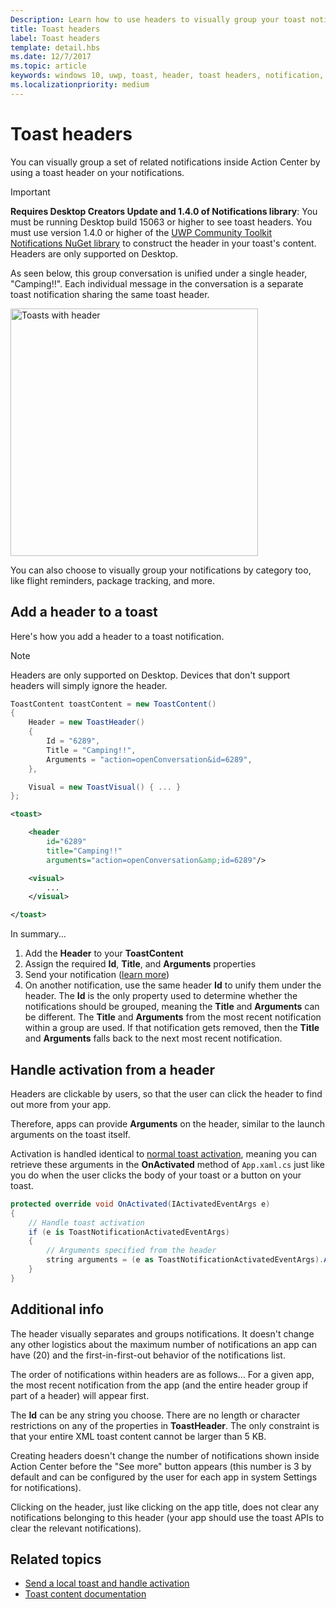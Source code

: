 ```yaml
---
Description: Learn how to use headers to visually group your toast notifications in Action Center.
title: Toast headers
label: Toast headers
template: detail.hbs
ms.date: 12/7/2017
ms.topic: article
keywords: windows 10, uwp, toast, header, toast headers, notification, group toasts, Action Center
ms.localizationpriority: medium
---
```

# Toast headers

You can visually group a set of related notifications inside Action Center by using a toast header on your notifications.

> [!IMPORTANT]
> **Requires Desktop Creators Update and 1.4.0 of Notifications library**: You must be running Desktop build 15063 or higher to see toast headers. You must use version 1.4.0 or higher of the [UWP Community Toolkit Notifications NuGet library](https://www.nuget.org/packages/Microsoft.Toolkit.Uwp.Notifications/) to construct the header in your toast's content. Headers are only supported on Desktop.

As seen below, this group conversation is unified under a single header, "Camping!!". Each individual message in the conversation is a separate toast notification sharing the same toast header.

<img alt="Toasts with header" src="images/toast-headers-action-center.png" width="396"/>

You can also choose to visually group your notifications by category too, like flight reminders, package tracking, and more.

## Add a header to a toast

Here's how you add a header to a toast notification.

> [!NOTE]
> Headers are only supported on Desktop. Devices that don't support headers will simply ignore the header.

```csharp
ToastContent toastContent = new ToastContent()
{
    Header = new ToastHeader()
    {
        Id = "6289",
        Title = "Camping!!",
        Arguments = "action=openConversation&id=6289",
    },

    Visual = new ToastVisual() { ... }
};
```

```xml
<toast>

    <header
        id="6289"
        title="Camping!!"
        arguments="action=openConversation&amp;id=6289"/>

    <visual>
        ...
    </visual>

</toast>
```

In summary...

1. Add the **Header** to your **ToastContent**
2. Assign the required **Id**, **Title**, and **Arguments** properties
3. Send your notification ([learn more](send-local-toast.md))
4. On another notification, use the same header **Id** to unify them under the header. The **Id** is the only property used to determine whether the notifications should be grouped, meaning the **Title** and **Arguments** can be different. The **Title** and **Arguments** from the most recent notification within a group are used. If that notification gets removed, then the **Title** and **Arguments** falls back to the next most recent notification.


## Handle activation from a header

Headers are clickable by users, so that the user can click the header to find out more from your app.

Therefore, apps can provide **Arguments** on the header, similar to the launch arguments on the toast itself.

Activation is handled identical to [normal toast activation](send-local-toast.md#handling-activation-1), meaning you can retrieve these arguments in the **OnActivated** method of `App.xaml.cs` just like you do when the user clicks the body of your toast or a button on your toast.

```csharp
protected override void OnActivated(IActivatedEventArgs e)
{
    // Handle toast activation
    if (e is ToastNotificationActivatedEventArgs)
    {
        // Arguments specified from the header
        string arguments = (e as ToastNotificationActivatedEventArgs).Argument;
    }
}
```


## Additional info

The header visually separates and groups notifications. It doesn't change any other logistics about the maximum number of notifications an app can have (20) and the first-in-first-out behavior of the notifications list.

The order of notifications within headers are as follows... For a given app, the most recent notification from the app (and the entire header group if part of a header) will appear first.

The **Id** can be any string you choose. There are no length or character restrictions on any of the properties in **ToastHeader**. The only constraint is that your entire XML toast content cannot be larger than 5 KB.

Creating headers doesn't change the number of notifications shown inside Action Center before the "See more" button appears (this number is 3 by default and can be configured by the user for each app in system Settings for notifications).

Clicking on the header, just like clicking on the app title, does not clear any notifications belonging to this header (your app should use the toast APIs to clear the relevant notifications).


## Related topics

- [Send a local toast and handle activation](send-local-toast.md)
- [Toast content documentation](adaptive-interactive-toasts.md)
